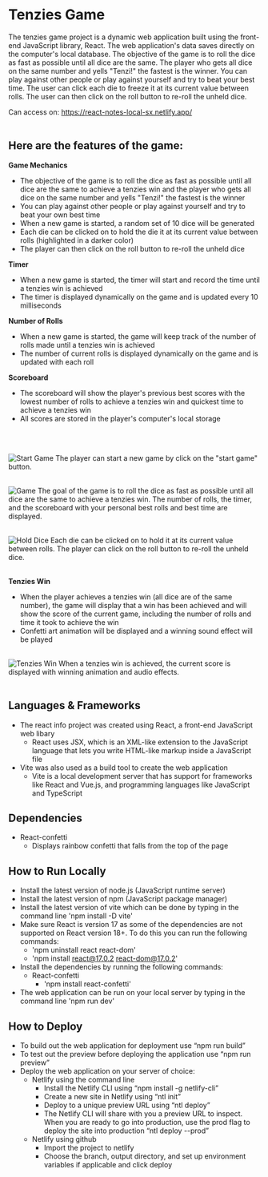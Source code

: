 # Tenzies Game

The tenzies game project is a dynamic web application built using the front-end JavaScript library, React. The web application's data saves directly on the computer's local database. The objective of the game is to roll the dice as fast as possible until all dice are the same. The player who gets all dice on the same number and yells "Tenzi!" the fastest is the winner. You can play against other people or play against yourself and try to beat your best time. The user can click each die to freeze it at its current value between rolls. The user can then click on the roll button to re-roll the unheld dice. 
&nbsp;

Can access on: https://react-notes-local-sx.netlify.app/
<br><br>

## Here are the features of the game:
**Game Mechanics**
  - The objective of the game is to roll the dice as fast as possible until all dice are the same to achieve a tenzies win and the player who gets all dice on the same number and yells "Tenzi!" the fastest is the winner
  - You can play against other people or play against yourself and try to beat your own best time
  - When a new game is started, a random set of 10 dice will be generated
  - Each die can be clicked on to hold the die it at its current value between rolls (highlighted in a darker color)
  - The player can then click on the roll button to re-roll the unheld dice
&nbsp;

**Timer**
  - When a new game is started, the timer will start and record the time until a tenzies win is achieved
  - The timer is displayed dynamically on the game and is updated every 10 milliseconds
&nbsp;

**Number of Rolls**
  - When a new game is started, the game will keep track of the number of rolls made until a tenzies win is achieved
  - The number of current rolls is displayed dynamically on the game and is updated with each roll
&nbsp;

**Scoreboard**
  - The scoreboard will show the player's previous best scores with the lowest number of rolls to achieve a tenzies win and quickest time to achieve a tenzies win
  - All scores are stored in the player's computer's local storage

<br><br>

![Start Game](./images/start-game.png?raw=true "Start Game")
The player can start a new game by click on the "start game" button.
<br><br>

![Game](./images/game.png?raw=true "Game")
The goal of the game is to roll the dice as fast as possible until all dice are the same to achieve a tenzies win. The number of rolls, the timer, and the scoreboard with your personal best rolls and best time are displayed.
<br><br>

![Hold Dice](./images/hold-dice.png?raw=true "Hold Dice")
Each die can be clicked on to hold it at its current value between rolls. The player can click on the roll button to re-roll the unheld dice.
<br><br>

**Tenzies Win**
  - When the player achieves a tenzies win (all dice are of the same number), the game will display that a win has been achieved and will show the score of the current game, including the number of rolls and time it took to achieve the win
  - Confetti art animation will be displayed and a winning sound effect will be played
<br><br>

![Tenzies Win](./images/tenzies-win.png?raw=true "Tenzies Win")
When a tenzies win is achieved, the current score is displayed with winning animation and audio effects.
<br><br>


## Languages & Frameworks
- The react info project was created using React, a front-end JavaScript web libary
  - React uses JSX, which is an XML-like extension to the JavaScript language that lets you write HTML-like markup inside a JavaScript file
- Vite was also used as a build tool to create the web application
  - Vite is a local development server that has support for frameworks like React and Vue.js, and programming languages like JavaScript and TypeScript 

## Dependencies 
  - React-confetti
    - Displays rainbow confetti that falls from the top of the page

## How to Run Locally
- Install the latest version of node.js (JavaScript runtime server)
- Install the latest version of npm (JavaScript package manager)
- Install the latest version of vite which can be done by typing in the command line 'npm install -D vite'
- Make sure React is version 17 as some of the dependencies are not supported on React version 18+. To do this you can run the following commands:
  - 'npm uninstall react react-dom'
  - 'npm install react@17.0.2 react-dom@17.0.2'
- Install the dependencies by running the following commands:
  - React-confetti
    - 'npm install react-confetti'
- The web application can be run on your local server by typing in the command line 'npm run dev'

## How to Deploy
- To build out the web application for deployment use “npm run build”
- To test out the preview before deploying the application use “npm run preview”
- Deploy the web application on your server of choice:
  - Netlify using the command line
    - Install the Netlify CLI using “npm install -g netlify-cli”
    - Create a new site in Netlify using “ntl init”
    - Deploy to a unique preview URL using “ntl deploy”
    - The Netlify CLI will share with you a preview URL to inspect. When you are ready to go into production, use the prod flag to deploy the site into production “ntl deploy --prod”
  - Netlify using github
    - Import the project to netlify
    - Choose the branch, output directory, and set up environment variables if applicable and click deploy

